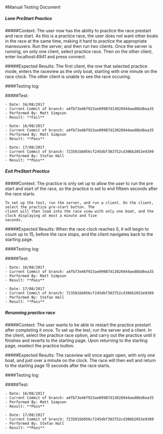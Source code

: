 #Manual Testing Document 

##### Lone PreStart Practice
#####Context:
    The user now has the ability to practice the race prestart and race start. As this is a practice race, the user does
    not want other boats in the race at the same time, making it hard to practice the appropriate maneouvers. 
    Run the server, and then run two clients. Once the server is running, on only one client, select practice race. Then on
    the other client, enter localhost:4941 and press connect. 
    
#####Expected Results:
    The first client, the one that selected practice mode, enters the raceview as the only boat, starting with one minute
    on the race clock. The other client is unable to see the race occuring.
    

####Testing log:

#####Test:
   
    - Date: 16/08/2017
    - Current Commit of branch: a4fb73e46f923ae09987d13026944aed8bd6ea35
    - Performed By: Matt Simpson
    - Result: **Fail**
    
    - Date: 16/08/2017
    - Current Commit of branch: a4fb73e46f923ae09987d13026944aed8bd6ea35
    - Performed By: Matt Simpson
    - Result: **Pass**
    
    - Date: 17/08/2017
    - Current Commit of branch: 723501bb056cf245dbf303752cd306b2053e9309
    - Performed By: Stefan Hall
    - Result: **Pass**

    

##### Exit PreStart Practice
#####Context:
    The practice is only set up to allow the user to run the pre start and start of the race, 
    so the practice is set to end fifteen seconds after the race starts.
    
    To set up the test, run the server, and run a client. On the client, select the practice pre-start button. The 
    client will then load into the race view with only one boat, and the clock displaying at most a minute and five 
    seconds.
    
#####Expected Results:
    When the race clock reaches 0, it will begin to count up to 15, before the race stops, and the client navigates 
    back to the starting page.
    

####Testing log:

#####Test:
   
    - Date: 16/08/2017
    - Current Commit of branch: a4fb73e46f923ae09987d13026944aed8bd6ea35
    - Performed By: Matt Simpson
    - Result: **Pass**
    
    - Date: 17/08/2017
    - Current Commit of branch: 723501bb056cf245dbf303752cd306b2053e9309
    - Performed By: Stefan Hall
    - Result: **Pass**




##### Rerunning practice race
#####Context:
    The user wants to be able to restart the practice prestart after completing it once.
    To set up the test, run the server and a client. In the client, select the practice race
    option, and carry out the practice until it finishes and reverts to the starting page. Upon
    returning to the starting page, reselect the practice button.
    
#####Expected Results:
    The raceview will once again open, with only one boat, and just over a minute on the clock.
    The race will then exit and return to the starting page 15 seconds after the race starts.
    

####Testing log:

#####Test:
   
    - Date: 16/08/2017
    - Current Commit of branch: a4fb73e46f923ae09987d13026944aed8bd6ea35
    - Performed By: Matt Simpson
    - Result: **Pass**
    
    - Date: 17/08/2017
    - Current Commit of branch: 723501bb056cf245dbf303752cd306b2053e9309
    - Performed By: Stefan Hall
    - Result: **Pass**



